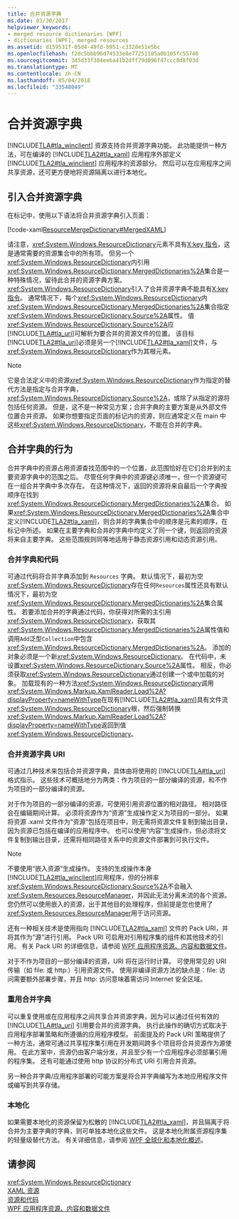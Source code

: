 ```yaml
---
title: 合并资源字典
ms.date: 03/30/2017
helpviewer_keywords:
- merged resource dictionaries [WPF]
- dictionaries [WPF], merged resources
ms.assetid: d159531f-05d4-49fd-b951-c332de51e5bc
ms.openlocfilehash: f2dc5bbb96d74533e8e77251185a0b105fc55746
ms.sourcegitcommit: 3d5d33f384eeba41b2dff79d096f47ccc8d8f03d
ms.translationtype: MT
ms.contentlocale: zh-CN
ms.lasthandoff: 05/04/2018
ms.locfileid: "33548049"
---
```

# <a name="merged-resource-dictionaries"></a>合并资源字典
[!INCLUDE[TLA#tla_winclient](../../../../includes/tlasharptla-winclient-md.md)] 资源支持合并资源字典功能。 此功能提供一种方法，可在编译的 [!INCLUDE[TLA2#tla_xaml](../../../../includes/tla2sharptla-xaml-md.md)] 应用程序外部定义 [!INCLUDE[TLA2#tla_winclient](../../../../includes/tla2sharptla-winclient-md.md)] 应用程序的资源部分。 然后可以在应用程序之间共享资源，还可更方便地将资源隔离以进行本地化。  
  
## <a name="introducing-a-merged-resource-dictionary"></a>引入合并资源字典  
 在标记中，使用以下语法将合并资源字典引入页面：  
  
 [!code-xaml[ResourceMergeDictionary#MergedXAML](../../../../samples/snippets/csharp/VS_Snippets_Wpf/ResourceMergeDictionary/CS/default.xaml#mergedxaml)]  
  
 请注意，<xref:System.Windows.ResourceDictionary>元素不具有[X:key 指令](../../../../docs/framework/xaml-services/x-key-directive.md)，这是通常需要的资源集合中的所有项。 但另一个<xref:System.Windows.ResourceDictionary>内引用<xref:System.Windows.ResourceDictionary.MergedDictionaries%2A>集合是一种特殊情况，留待此合并的资源字典方案。 <xref:System.Windows.ResourceDictionary>引入了合并资源字典不能具有[X:key 指令](../../../../docs/framework/xaml-services/x-key-directive.md)。 通常情况下，每个<xref:System.Windows.ResourceDictionary>内<xref:System.Windows.ResourceDictionary.MergedDictionaries%2A>集合指定<xref:System.Windows.ResourceDictionary.Source%2A>属性。 值<xref:System.Windows.ResourceDictionary.Source%2A>应[!INCLUDE[TLA#tla_uri](../../../../includes/tlasharptla-uri-md.md)]可解析为要合并的资源文件的位置。 该目标[!INCLUDE[TLA2#tla_uri](../../../../includes/tla2sharptla-uri-md.md)]必须是另一个[!INCLUDE[TLA2#tla_xaml](../../../../includes/tla2sharptla-xaml-md.md)]文件，与<xref:System.Windows.ResourceDictionary>作为其根元素。  
  
> [!NOTE]
>  它是合法定义中的资源<xref:System.Windows.ResourceDictionary>作为指定的替代方法是指定与合并字典， <xref:System.Windows.ResourceDictionary.Source%2A>，或除了从指定的源将包括任何资源。 但是，这不是一种常见方案；合并字典的主要方案是从外部文件位置合并资源。 如果你想要指定页面的标记内的资源，则应通常定义在 main 中这些<xref:System.Windows.ResourceDictionary>，不能在合并的字典。  
  
## <a name="merged-dictionary-behavior"></a>合并字典的行为  
 合并字典中的资源占用资源查找范围中的一个位置，此范围恰好在它们合并到的主要资源字典中的范围之后。 尽管任何字典中的资源键必须唯一，但一个资源键可在一组合并字典中多次存在。 在这种情况下，返回的资源将来自最后一个字典按顺序在找到<xref:System.Windows.ResourceDictionary.MergedDictionaries%2A>集合。 如果<xref:System.Windows.ResourceDictionary.MergedDictionaries%2A>集合中定义[!INCLUDE[TLA2#tla_xaml](../../../../includes/tla2sharptla-xaml-md.md)]，则合并的字典集合中的顺序是元素的顺序，在标记中所述。 如果在主要字典和合并的字典中均定义了同一个键，则返回的资源将来自主要字典。 这些范围规则同等地适用于静态资源引用和动态资源引用。  
  
### <a name="merged-dictionaries-and-code"></a>合并字典和代码  
 可通过代码将合并字典添加到 `Resources` 字典。 默认情况下，最初为空<xref:System.Windows.ResourceDictionary>存在任何`Resources`属性还具有默认情况下，最初为空<xref:System.Windows.ResourceDictionary.MergedDictionaries%2A>集合属性。 若要添加合并的字典通过代码，你获得对所需的主引用<xref:System.Windows.ResourceDictionary>，获取其<xref:System.Windows.ResourceDictionary.MergedDictionaries%2A>属性值和调用`Add`泛型`Collection`中包含<xref:System.Windows.ResourceDictionary.MergedDictionaries%2A>。 添加的对象必须是一个新<xref:System.Windows.ResourceDictionary>。 在代码中，未设置<xref:System.Windows.ResourceDictionary.Source%2A>属性。 相反，你必须获取<xref:System.Windows.ResourceDictionary>通过创建一个或中加载的对象。 加载现有的一种方法<xref:System.Windows.ResourceDictionary>调用<xref:System.Windows.Markup.XamlReader.Load%2A?displayProperty=nameWithType>在现有[!INCLUDE[TLA2#tla_xaml](../../../../includes/tla2sharptla-xaml-md.md)]具有文件流<xref:System.Windows.ResourceDictionary>根，然后强制转换<xref:System.Windows.Markup.XamlReader.Load%2A?displayProperty=nameWithType>返回到值<xref:System.Windows.ResourceDictionary>。  
  
### <a name="merged-resource-dictionary-uris"></a>合并资源字典 URI  
 可通过几种技术来包括合并资源字典，具体由将使用的 [!INCLUDE[TLA#tla_uri](../../../../includes/tlasharptla-uri-md.md)] 格式指示。 这些技术可概括地分为两类：作为项目的一部分编译的资源，和不作为项目的一部分编译的资源。  
  
 对于作为项目的一部分编译的资源，可使用引用资源位置的相对路径。 相对路径会在编辑期间计算。 必须将资源作为“资源”生成操作定义为项目的一部分。 如果将资源 .xaml 文件作为“资源”包括在项目中，则无需将资源文件复制到输出目录，因为资源已包括在编译的应用程序中。 也可以使用“内容”生成操作，但必须将文件复制到输出目录，还需将相同路径关系中的资源文件部署到可执行文件。  
  
> [!NOTE]
>  不要使用“嵌入资源”生成操作。 支持的生成操作本身[!INCLUDE[TLA2#tla_winclient](../../../../includes/tla2sharptla-winclient-md.md)]应用程序，但的分辨率<xref:System.Windows.ResourceDictionary.Source%2A>不会融入<xref:System.Resources.ResourceManager>，并因此无法分离未流的各个资源。 您仍然可以使用嵌入的资源，出于其他目的处理程序，但前提是您也使用了<xref:System.Resources.ResourceManager>用于访问资源。  
  
 还有一种相关技术是使用指向 [!INCLUDE[TLA2#tla_xaml](../../../../includes/tla2sharptla-xaml-md.md)] 文件的 Pack URI，并将其作为“源”进行引用。 Pack URI 可启用对引用程序集的组件和其他技术的引用。 有关 Pack URI 的详细信息，请参阅 [WPF 应用程序资源、内容和数据文件](../../../../docs/framework/wpf/app-development/wpf-application-resource-content-and-data-files.md)。  
  
 对于不作为项目的一部分编译的资源，URI 将在运行时计算。 可使用常见的 URI 传输（如 file: 或 http:）引用资源文件。 使用非编译资源方法的缺点是：file: 访问需要额外部署步骤，并且 http: 访问意味着需访问 Internet 安全区域。  
  
### <a name="reusing-merged-dictionaries"></a>重用合并字典  
 可以重复使用或在应用程序之间共享合并资源字典，因为可以通过任何有效的 [!INCLUDE[TLA#tla_uri](../../../../includes/tlasharptla-uri-md.md)] 引用要合并的资源字典。 执行此操作的确切方式取决于应用程序部署策略和所遵循的应用程序模型。 前面提及的 Pack URI 策略提供了一种方法，通常可通过共享程序集引用在开发期间跨多个项目将合并资源作为源使用。 在此方案中，资源仍由客户端分发，并且至少有一个应用程序必须部署引用的程序集。 还有可能通过使用 http 协议的分布式 URI 引用合并资源。  
  
 另一种合并字典/应用程序部署的可能方案是将合并字典编写为本地应用程序文件或编写到共享存储。  
  
### <a name="localization"></a>本地化  
 如果需要本地化的资源保留为松散的 [!INCLUDE[TLA2#tla_xaml](../../../../includes/tla2sharptla-xaml-md.md)]，并且隔离于将合并为主要字典的字典，则可单独本地化这些文件。 这是本地化附属资源程序集的轻量级替代方法。 有关详细信息，请参阅 [WPF 全球化和本地化概述](../../../../docs/framework/wpf/advanced/wpf-globalization-and-localization-overview.md)。  
  
## <a name="see-also"></a>请参阅  
 <xref:System.Windows.ResourceDictionary>  
 [XAML 资源](../../../../docs/framework/wpf/advanced/xaml-resources.md)  
 [资源和代码](../../../../docs/framework/wpf/advanced/resources-and-code.md)  
 [WPF 应用程序资源、内容和数据文件](../../../../docs/framework/wpf/app-development/wpf-application-resource-content-and-data-files.md)
